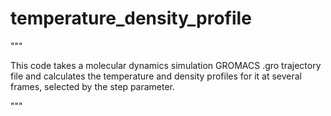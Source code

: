 # temperature_density_profile

"""

This code takes a molecular dynamics simulation GROMACS .gro trajectory file and calculates the 
temperature and density profiles for it at several frames, selected by the step parameter.

"""
